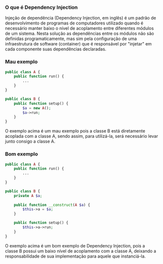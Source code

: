 ### O que é Dependency Injection
Injeção de dependência (Dependency Injection, em inglês) é um padrão de desenvolvimento de programas de computadores utilizado quando é necessário manter baixo o nível de acoplamento entre diferentes módulos de um sistema. Nesta solução as dependências entre os módulos não são definidas programaticamente, mas sim pela configuração de uma infraestrutura de software (container) que é responsável por "injetar" em cada componente suas dependências declaradas.

### Mau exemplo

```php
public class A {
    public function run() {
        ...
    }
}

public class B {
    public function setup() {
        $a = new A();
        $a->run;
    }
}
```

O exemplo acima é um mau exemplo pois a classe B está diretamente acoplada com a classe A, sendo assim, para utilizá-la, será necessário levar junto consigo a classe A.

### Bom exemplo

```php
public class A {
    public function run() {
        ...
    }
}

public class B {
    private A $a;
    
    public function __construct(A $a) {
        $this->a = $a;
    }

    public function setup() {
        $this->a->run;
    }
}
```
O exemplo acima é um bom exemplo de Dependency Injection, pois a classe B possui um baixo nível de acoplamento com a classe A, deixando a responsabilidade de sua implementação para aquele que instanciá-la.